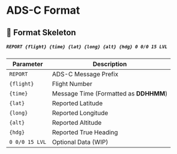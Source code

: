# ADS-C Format

## 🩻 Format Skeleton
##### `REPORT {flight} {time} {lat} {long} {alt} {hdg} 0 0/0 15 LVL`

| Parameter | Description |
| -- | -- |
| `REPORT` | ADS-C Message Prefix |
| `{flight}` | Flight Number |
| `{time}` | Message Time (Formatted as **DDHHMM**) |
| `{lat}` | Reported Latitude |
| `{long}` | Reported Longitude |
| `{alt}` | Reported Altitude |
| `{hdg}` | Reported True Heading |
| `0 0/0 15 LVL` | Optional Data (WIP) |
